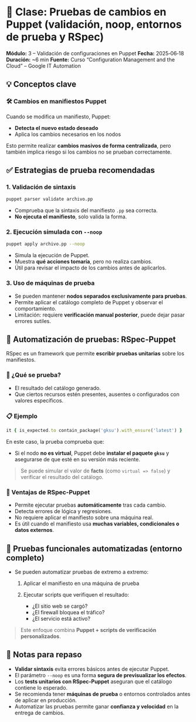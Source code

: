 
# 📝 Clase: Pruebas de cambios en Puppet (validación, noop, entornos de prueba y RSpec)

**Módulo:** 3 – Validación de configuraciones en Puppet
**Fecha:** 2025‑06‑18
**Duración:** \~6 min
**Fuente:** Curso “Configuration Management and the Cloud” – Google IT Automation

## 💡 Conceptos clave

### 🛠️ Cambios en manifiestos Puppet

Cuando se modifica un manifiesto, Puppet:

* **Detecta el nuevo estado deseado**
* Aplica los cambios necesarios en los nodos

Esto permite realizar **cambios masivos de forma centralizada**, pero también implica riesgo si los cambios no se prueban correctamente.



## ✅ Estrategias de prueba recomendadas

### 1. Validación de sintaxis

```bash
puppet parser validate archivo.pp
```

* Comprueba que la sintaxis del manifiesto `.pp` sea correcta.
* **No ejecuta el manifiesto**, solo valida la forma.



### 2. Ejecución simulada con `--noop`

```bash
puppet apply archivo.pp --noop
```

* Simula la ejecución de Puppet.
* Muestra **qué acciones tomaría**, pero no realiza cambios.
* Útil para revisar el impacto de los cambios antes de aplicarlos.



### 3. Uso de máquinas de prueba

* Se pueden mantener **nodos separados exclusivamente para pruebas**.
* Permite aplicar el catálogo completo de Puppet y observar el comportamiento.
* Limitación: requiere **verificación manual posterior**, puede dejar pasar errores sutiles.



## 🧪 Automatización de pruebas: **RSpec-Puppet**

RSpec es un framework que permite **escribir pruebas unitarias** sobre los manifiestos.

### 📄 ¿Qué se prueba?

* El resultado del catálogo generado.
* Que ciertos recursos estén presentes, ausentes o configurados con valores específicos.

### 📋 Ejemplo

```ruby
it { is_expected.to contain_package('gksu').with_ensure('latest') }
```

En este caso, la prueba comprueba que:

* Si el nodo **no es virtual**, Puppet debe **instalar el paquete `gksu`** y asegurarse de que esté en su versión más reciente.

> Se puede simular el valor de **facts** (como `virtual => false`) y verificar el resultado del catálogo.



### 🧩 Ventajas de RSpec-Puppet

* Permite ejecutar pruebas **automáticamente** tras cada cambio.
* Detecta errores de lógica y regresiones.
* No requiere aplicar el manifiesto sobre una máquina real.
* Es útil cuando el manifiesto usa **muchas variables, condicionales o datos externos**.



## 🧰 Pruebas funcionales automatizadas (entorno completo)

* Se pueden automatizar pruebas de extremo a extremo:

  1. Aplicar el manifiesto en una máquina de prueba
  2. Ejecutar scripts que verifiquen el resultado:

     * ¿El sitio web se cargó?
     * ¿El firewall bloquea el tráfico?
     * ¿El servicio está activo?

> Este enfoque combina **Puppet + scripts de verificación personalizados**.



## 🧠 Notas para repaso

* **Validar sintaxis** evita errores básicos antes de ejecutar Puppet.
* El parámetro `--noop` es una forma **segura de previsualizar los efectos**.
* Los **tests unitarios con RSpec-Puppet** aseguran que el catálogo contiene lo esperado.
* Se recomienda tener **máquinas de prueba** o entornos controlados antes de aplicar en producción.
* Automatizar las pruebas permite ganar **confianza y velocidad** en la entrega de cambios.
